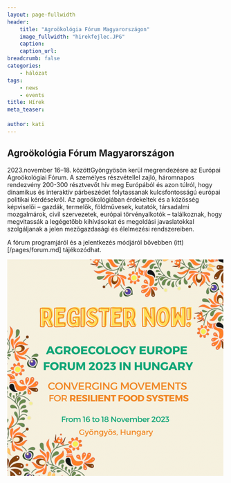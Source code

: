 ```yaml
---
layout: page-fullwidth
header: 
    title: "Agroökológia Fórum Magyarországon"
    image_fullwidth: "hirekfejlec.JPG"
    caption:
    caption_url: 
breadcrumb: false
categories:
    - hálózat
tags:
    - news
    - events
title: Hírek
meta_teaser: 

author: kati
---
```

## Agroökológia Fórum Magyarországon ##  

2023.november 16–18. közöttGyöngyösön kerül megrendezésre az Európai Agroökológiai Fórum. A személyes részvétellel zajló, háromnapos rendezvény 200-300 résztvevőt hív meg Európából és azon túlról, hogy dinamikus és interaktív párbeszédet folytassanak kulcsfontosságú európai politikai kérdésekről. Az agroökológiában érdekeltek és a közösség képviselői – gazdák, termelők, földművesek, kutatók, társadalmi mozgalmárok, civil szervezetek, európai törvényalkotók – találkoznak, hogy megvitassák a legégetőbb kihívásokat és megoldási javaslatokkal szolgáljanak a jelen mezőgazdasági és élelmezési rendszereiben.

A fórum programjáról és a jelentkezés módjáról bővebben (itt)[/pages/forum.md] tájékozódhat. 

![kép2](/images/forumregistration.png)

